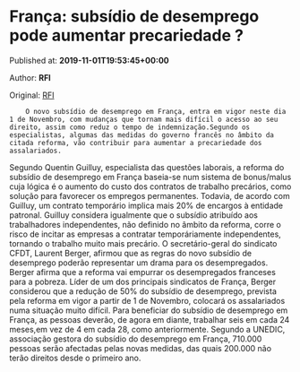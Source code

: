 
# França: subsídio de desemprego pode aumentar precariedade ?

Published at: **2019-11-01T19:53:45+00:00**

Author: **RFI**

Original: [RFI](http://pt.rfi.fr/20191101-fran%C3%A7-novo-subs%C3%ADdio-de-desemprego-poderia-aumentar-precariedade/)


        O novo subsídio de desemprego em França, entra em vigor neste dia 1 de Novembro, com mudanças que tornam mais difícil o acesso ao seu direito, assim como reduz o tempo de indemnização.Segundo os especialistas, algumas das medidas do governo francês no âmbito da citada reforma, vão contribuir para aumentar a precariedade dos assalariados.
      
Segundo Quentin Guilluy, especialista das questões laborais, a reforma do subsídio de desemprego em França baseia-se num sistema de bonus/malus cuja lógica é o aumento do custo dos contratos de trabalho precários, como solução para favorecer os empregos permanentes.
Todavia, de acordo com Guilluy, um contrato temporário implica mais 20% de encargos à entidade patronal. Guilluy considera igualmente que o subsídio atribuído aos trabalhadores independentes, não definido no âmbito da reforma, corre o risco de incitar as empresas a contratar temporáriamente independentes, tornando o trabalho muito mais precário.
O secretário-geral do sindicato CFDT, Laurent Berger, afirmou que as regras do novo subsídio de desemprego poderão representar um drama para os desempregados.
Berger afirma que a reforma vai empurrar os desempregados franceses para a pobreza.
Líder de um dos principais sindicatos de França, Berger considerou que a redução de 50% do subsídio de desemprego, prevista pela reforma em vigor a partir de 1 de Novembro, colocará os assalariados numa situação muito difícil.
Para beneficiar do subsídio de desemprego em França, as pessoas deverão, de agora em diante, trabalhar seis em cada 24 meses,em vez de 4 em cada 28, como anteriormente.
Segundo a UNEDIC, associação gestora do subsídio do desemprego em França, 710.000 pessoas serão afectadas pelas novas medidas, das quais 200.000 não terão direitos desde o primeiro ano.
 
